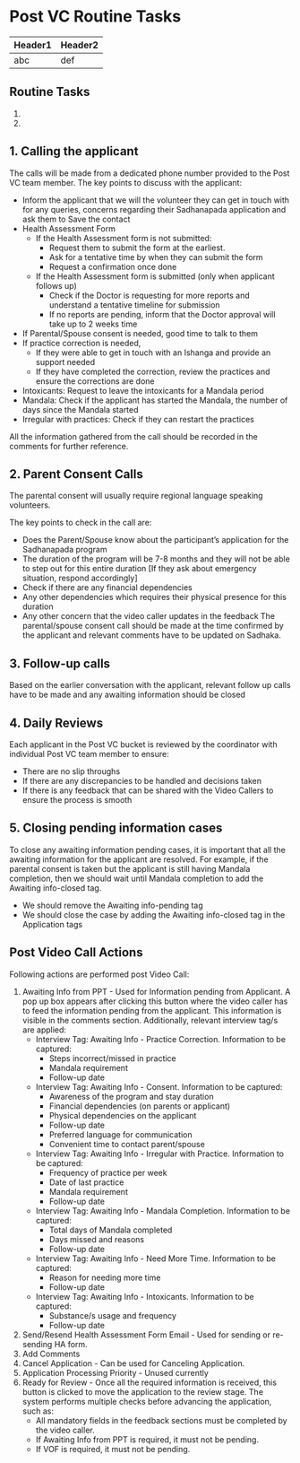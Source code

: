 # Post VC Routine Tasks


| Header1 | Header2 |
|---------|---------|
| abc     | def     |

## Routine Tasks

1.
1.

## 1. Calling the applicant

The calls will be made from a dedicated phone number provided to the Post VC team member. The key points to discuss with the applicant:
* Inform the applicant that we will the volunteer they can get in touch with for any queries, concerns regarding their Sadhanapada application and ask them to Save the contact
* Health Assessment Form
    * If the Health Assessment form is not submitted:
        * Request them to submit the form at the earliest.
        * Ask for a tentative time by when they can submit the form
        * Request a confirmation once done
    * If the Health Assessment form is submitted (only when applicant follows up)
        * Check if the Doctor is requesting for more reports and understand a tentative timeline for submission
        * If no reports are pending, inform that the Doctor approval will take up to 2 weeks time
* If Parental/Spouse consent is needed, good time to talk to them
* If practice correction is needed,
    * If they were able to get in touch with an Ishanga and provide an support needed
    * If they have completed the correction, review the practices and ensure the corrections are done
* Intoxicants: Request to leave the intoxicants for a Mandala period
* Mandala: Check if the applicant has started the Mandala, the number of days since the Mandala started
* Irregular with practices: Check if they can restart the practices

All the information gathered from the call should be recorded in the comments for further reference.

## 2. Parent Consent Calls

The parental consent will usually require regional language speaking volunteers.

The key points to check in the call are:
* Does the Parent/Spouse know about the participant’s application for the  Sadhanapada program
* The duration of the program will be 7-8 months and they will not be able to step out for this entire duration [If they ask about emergency situation, respond accordingly]
* Check if there are any financial dependencies
* Any other dependencies which requires their physical presence for this duration
* Any other concern that the video caller updates in the feedback
The parental/spouse consent call should be made at the time confirmed by the applicant and relevant comments have to be updated on Sadhaka.

## 3. Follow-up calls

Based on the earlier conversation with the applicant, relevant follow up calls have to be made and any awaiting information should be closed

## 4. Daily Reviews

Each applicant in the Post VC bucket is reviewed by the coordinator with individual Post VC team member to ensure:
* There are no slip throughs
* If there are any discrepancies to be handled and decisions taken
* If there is any feedback that can be shared with the Video Callers to ensure the process is smooth

## 5. Closing pending information cases

To close any awaiting information pending cases, it is important that all the awaiting information for the applicant are resolved. For example, if the parental consent is taken but the applicant is still having Mandala completion, then we should wait until Mandala completion to add the Awaiting info-closed tag.

* We should remove the Awaiting info-pending tag
* We should close the case by adding the Awaiting info-closed tag in the Application tags

## Post Video Call Actions
Following actions are performed post Video Call:

1. Awaiting Info from PPT - Used for Information pending from Applicant. A pop up box appears after clicking this button where the video caller has to feed the information pending from the applicant. This information is visible in the comments section. Additionally, relevant interview tag/s are applied:
    * Interview Tag: Awaiting Info - Practice Correction. Information to be captured:
        * Steps incorrect/missed in practice
        * Mandala requirement
        * Follow-up date
    * Interview Tag: Awaiting Info - Consent. Information to be captured:
        * Awareness of the program and stay duration
        * Financial dependencies (on parents or applicant)
        * Physical dependencies on the applicant
        * Follow-up date
        * Preferred language for communication
        * Convenient time to contact parent/spouse
    * Interview Tag: Awaiting Info - Irregular with Practice. Information to be captured:
        * Frequency of practice per week
        * Date of last practice
        * Mandala requirement
        * Follow-up date
    * Interview Tag: Awaiting Info - Mandala Completion. Information to be captured:
        * Total days of Mandala completed
        * Days missed and reasons
        * Follow-up date
    * Interview Tag: Awaiting Info - Need More Time. Information to be captured:
        * Reason for needing more time
        * Follow-up date
    * Interview Tag: Awaiting Info - Intoxicants. Information to be captured:
        * Substance/s usage and frequency
        * Follow-up date
1. Send/Resend Health Assessment Form Email - Used for sending or re-sending HA form.
1. Add Comments
1. Cancel Application - Can be used for Canceling Application.
1. Application Processing Priority - Unused currently
1. Ready for Review - Once all the required information is received, this button is  clicked to move the application to the review stage. The system performs multiple checks before advancing the application, such as:
    * All mandatory fields in the feedback sections must be completed by the video caller.
    * If Awaiting Info from PPT is required, it must not be pending.
    * If VOF is required, it must not be pending.

